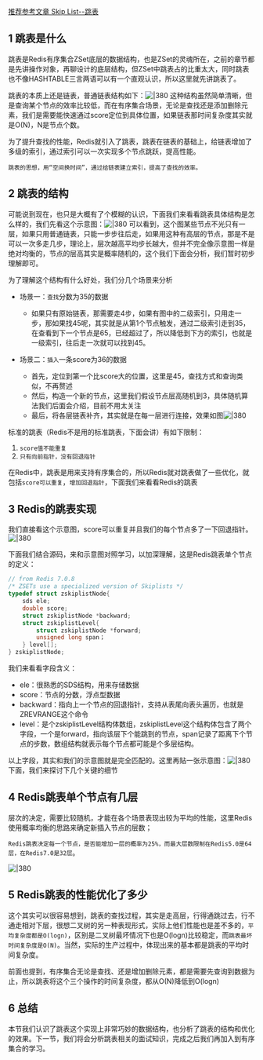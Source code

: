 
[推荐参考文章 Skip List--跳表](https://www.jianshu.com/p/9d8296562806)
## 1 跳表是什么

跳表是Redis有序集合ZSet底层的数据结构，也是ZSet的灵魂所在，之前的章节都是先讲操作对象，再聊设计的底层结构，但ZSet中跳表占的比重太大，同时跳表也不像HASHTABLE三言两语可以有一个直观认识，所以这里就先讲跳表了。

跳表的本质上还是链表，普通链表结构如下：![|380](https://my-obsidian-image.oss-cn-guangzhou.aliyuncs.com/2024/04/b80eb8a5cad608757e4066738cc0882f.png)
这种结构虽然简单清晰，但是查询某个节点的效率比较低，而在有序集合场景，无论是查找还是添加删除元素，我们是需要能快速通过score定位到具体位置，如果链表那时间复杂度其实就是O(N)，N是节点个数。

为了提升查找的性能，Redis就引入了跳表，跳表在链表的基础上，给链表增加了多级的索引，通过索引可以一次实现多个节点跳跃，提高性能。

`跳表的思想，用“空间换时间”，通过给链表建立索引，提高了查找的效率。`
## 2 跳表的结构

可能说到现在，也只是大概有了个模糊的认识，下面我们来看看跳表具体结构是怎么样的，我们先看这个示意图：![|380](https://my-obsidian-image.oss-cn-guangzhou.aliyuncs.com/2024/04/fc5335b79b881cf6354005dcd34a09f0.png)
可以看到，这个图某些节点不光只有一层，如果只用普通链表，只能一步步往后走，如果用这种有高层的节点，那是不是可以一次多走几步，理论上，层次越高平均步长越大，但并不完全像示意图一样是绝对均衡的，节点的层高其实是概率随机的，这个我们下面会分析，我们暂时初步理解即可。

为了理解这个结构有什么好处，我们分几个场景来分析

- 场景一：`查找`分数为35的数据
	- 如果只有原始链表，那需要走4步，如果有图中的二级索引，只用走一步，那如果找45呢，其实就是从第1个节点触发，通过二级索引走到35，在查看到下一个节点是65，已经超过了，所以降低到下方的索引，也就是一级索引，往后走一次就可以找到45。

- 场景二：`插入`一条score为36的数据
	- 首先，定位到第一个比score大的位置，这里是45，查找方式和查询类似，不再赘述
	- 然后，构造一个新的节点，这里我们假设节点层高随机到3，具体随机算法我们后面会介绍，目前不用太关注
	- 最后，将各层链表补齐，其实就是在每一层进行连接，效果如图![|380](https://my-obsidian-image.oss-cn-guangzhou.aliyuncs.com/2024/04/59aaecd9376b7345610f4ab8d6bf4083.png)

标准的跳表（Redis不是用的标准跳表，下面会讲）有如下限制：
1. `score值不能重复`
2. `只有向前指针，没有回退指针`

在Redis中，跳表是用来支持有序集合的，所以Redis就对跳表做了一些优化，就包括`score可以重复`，`增加回退指针`，下面我们来看看Redis的跳表

## 3 Redis的跳表实现

我们直接看这个示意图，score可以重复并且我们的每个节点多了一下回退指针。
![|380](https://my-obsidian-image.oss-cn-guangzhou.aliyuncs.com/2024/04/6d07e94708031833fb3c2aaac0fa301a.png)

下面我们结合源码，来和示意图对照学习，以加深理解，这是Redis跳表单个节点的定义：
```C
// from Redis 7.0.8
/* ZSETs use a specialized version of Skiplists */
typedef struct zskiplistNode{
	sds ele;
	double score;
	struct zskiplistNode *backward;
	struct zskiplistLevel{
		struct zskiplistNode *forward;
		unsigned long span；
	} level[]; 
} zskiplistNode;
```

我们来看看字段含义：
- ele：很熟悉的SDS结构，用来存储数据
- score：节点的分数，浮点型数据
- backward：指向上一个节点的回退指针，支持从表尾向表头遍历，也就是ZREVRANGE这个命令
- level：是个zskiplistLevel结构体数组，zskiplistLevel这个结构体包含了两个字段，一个是forward，指向该层下个能跳到的节点，span记录了距离下个节点的步数，数组结构就表示每个节点都可能是个多层结构。

以上字段，其实和我们的示意图就是完全匹配的。这里再贴一张示意图：![|380](https://my-obsidian-image.oss-cn-guangzhou.aliyuncs.com/2024/04/89404b834720c7eeb7df839854485301.png)
下面，我们来探讨下几个关键的细节

## 4 Redis跳表单个节点有几层

层次的决定，需要比较随机，才能在各个场景表现出较为平均的性能，这里Redis使用概率均衡的思路来确定新插入节点的层数；

`Redis跳表决定每一个节点，是否能增加一层的概率为25%，而最大层数限制在Redis5.0是64层，在Redis7.0是32层`。

![|380](https://my-obsidian-image.oss-cn-guangzhou.aliyuncs.com/2024/04/494d74db679108e2bcc80fbaafc18e6f.png)
## 5 Redis跳表的性能优化了多少

这个其实可以很容易想到，跳表的查找过程，其实是走高层，行得通跳过去，行不通走相对下层，很想二叉树的另一种表现形式，实际上他们性能也是差不多的，`平均复杂度都是O(logn)`，区别是二叉树最坏情况下也是O(logn)比较稳定，而`跳表最坏时间复杂度是O(N)`。当然，实际的生产过程中，体现出来的基本都是跳表的平均时间复杂度。

前面也提到，有序集合无论是查找、还是增加删除元素，都是需要先查询到数据为止，所以跳表将这个三个操作的时间复杂度，都从O(N)降低到O(logn)

## 6 总结

本节我们认识了跳表这个实现上非常巧妙的数据结构，也分析了跳表的结构和优化的效果。下一节，我们将会分析跳表相关的面试知识，完成之后我们再加入到有序集合的学习。